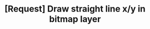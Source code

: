 ---
title: '[Request] Draw straight line x/y in bitmap layer'
redirect_to:
  - 'https://discuss.pencil2d.org/t/request-draw-straight-line-x-y-in-bitmap-layer/1089'
---